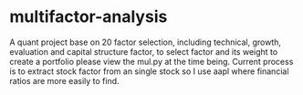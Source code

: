 # multifactor-analysis
A quant project base on 20 factor selection, including technical, growth, evaluation and capital structure factor, to select factor and its weight to create a portfolio
please view the mul.py at the time being. Current process is to extract stock factor from an single stock so I use aapl where financial ratios are more easily to find.
